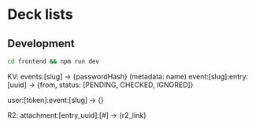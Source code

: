 # Deck lists

## Development

```bash
cd frontend && npm run dev
```

KV:
events:[slug] -> {passwordHash} (metadata: name)
event:[slug]:entry:[uuid] -> {from, status: [PENDING, CHECKED, IGNORED]}

user:[token]:event:[slug] -> {}

R2:
attachment:[entry_uuid]:[#] -> {r2_link}
